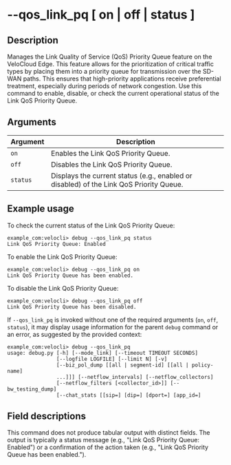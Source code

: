 #	--qos_link_pq [ on | off | status ]

##	Description
Manages the Link Quality of Service (QoS) Priority Queue feature on the VeloCloud Edge. This feature allows for the prioritization of critical traffic types by placing them into a priority queue for transmission over the SD-WAN paths. This ensures that high-priority applications receive preferential treatment, especially during periods of network congestion. Use this command to enable, disable, or check the current operational status of the Link QoS Priority Queue.

##  Arguments
| Argument | Description |
|---|---|
| `on` | Enables the Link QoS Priority Queue. |
| `off` | Disables the Link QoS Priority Queue. |
| `status` | Displays the current status (e.g., enabled or disabled) of the Link QoS Priority Queue. |

##  Example usage

To check the current status of the Link QoS Priority Queue:
```
example_com:velocli> debug --qos_link_pq status
Link QoS Priority Queue: Enabled
```

To enable the Link QoS Priority Queue:
```
example_com:velocli> debug --qos_link_pq on
Link QoS Priority Queue has been enabled.
```

To disable the Link QoS Priority Queue:
```
example_com:velocli> debug --qos_link_pq off
Link QoS Priority Queue has been disabled.
```

If `--qos_link_pq` is invoked without one of the required arguments (`on`, `off`, `status`), it may display usage information for the parent `debug` command or an error, as suggested by the provided context:
```
example_com:velocli> debug --qos_link_pq
usage: debug.py [-h] [--mode_link] [--timeout TIMEOUT SECONDS]
                [--logfile LOGFILE] [--limit N] [-v]
                [--biz_pol_dump [[all | segment-id] [[all | policy-name]
                ...]]] [--netflow_intervals] [--netflow_collectors]
                [--netflow_filters [<collector_id>]] [--bw_testing_dump]
                [--chat_stats [[sip=] [dip=] [dport=] [app_id=]
```

##  Field descriptions
This command does not produce tabular output with distinct fields. The output is typically a status message (e.g., "Link QoS Priority Queue: Enabled") or a confirmation of the action taken (e.g., "Link QoS Priority Queue has been enabled.").